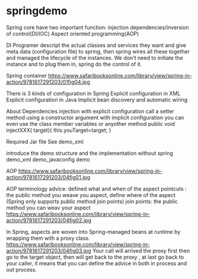 # springdemo
Spring core have two important function:
injection dependencies/inversion of control(DI/IOC)
Aspect oriented programming(AOP)


DI
Programer descript the actual classes and services they want and give meta data 
(configuration file) to spring, then spring wires all these together and managed the lifecycle of the instances.
We don't need to initiate the instance and to plug them in, spring do the control of it. 


Spring container
	https://www.safaribooksonline.com/library/view/spring-in-action/9781617291203/01fig04.jpg


There is 3 kinds of configuration in Spring
	Explicit configuration in XML
	Explicit configuration in Java
	Implicit bean discovery and automatic wiring


About Dependencies injection 
	with explicit configuration
		call a setter method 
		using a constructor argument
	with implicit configuration
		you can even use the class member variables
		or anyother method 
			public void injectXXX(<T> target){
				this.youTarget=target;
			}


Required Jar file
See demo_xml

introduce the demo structure and the implementation without spring
demo_xml
demo_javaconfig
demo


AOP
https://www.safaribooksonline.com/library/view/spring-in-action/9781617291203/04fig01.jpg

AOP terminology
advice: defined what and when of the aspect
pointcuts : the public method you weave you aspect, define where of the aspect 
(Spring only supports public method join points)
join points: the public method you can weav your aspect
https://www.safaribooksonline.com/library/view/spring-in-action/9781617291203/04fig02.jpg


In Spring, aspects are woven into Spring-managed beans at runtime by wrapping them with a proxy class. 
https://www.safaribooksonline.com/library/view/spring-in-action/9781617291203/04fig03.jpg
Your call will arrived the proxy first then go to the target object, then will get back to the proxy , at last go back to your caller, it means that you can define the advice in both in process and out process.






